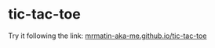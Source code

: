 # tic-tac-toe

Try it following the link: [mrmatin-aka-me.github.io/tic-tac-toe](https://mrmatin-aka-me.github.io/tic-tac-toe/)
